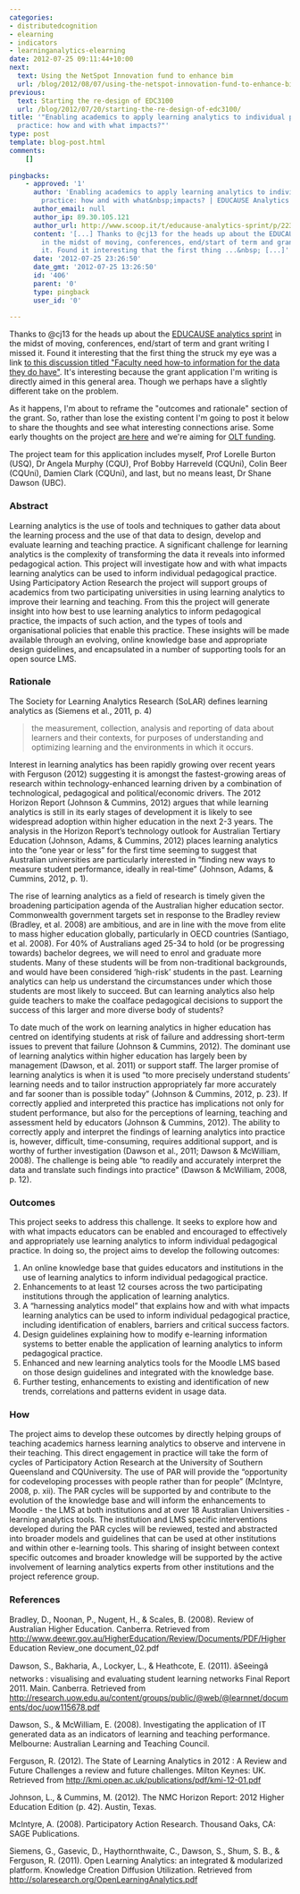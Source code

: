 ```yaml
---
categories:
- distributedcognition
- elearning
- indicators
- learninganalytics-elearning
date: 2012-07-25 09:11:44+10:00
next:
  text: Using the NetSpot Innovation fund to enhance bim
  url: /blog/2012/08/07/using-the-netspot-innovation-fund-to-enhance-bim/
previous:
  text: Starting the re-design of EDC3100
  url: /blog/2012/07/20/starting-the-re-design-of-edc3100/
title: '"Enabling academics to apply learning analytics to individual pedagogical
  practice: how and with what impacts?"'
type: post
template: blog-post.html
comments:
    []
    
pingbacks:
    - approved: '1'
      author: 'Enabling academics to apply learning analytics to individual pedagogical
        practice: how and with what&nbsp;impacts? | EDUCAUSE Analytics Sprint | Scoop.it'
      author_email: null
      author_ip: 89.30.105.121
      author_url: http://www.scoop.it/t/educause-analytics-sprint/p/2238521000/enabling-academics-to-apply-learning-analytics-to-individual-pedagogical-practice-how-and-with-what-impacts
      content: '[...] Thanks to @cj13 for the heads up about the EDUCAUSE analytics sprint
        in the midst of moving, conferences, end/start of term and grant writing I missed
        it. Found it interesting that the first thing ...&nbsp; [...]'
      date: '2012-07-25 23:26:50'
      date_gmt: '2012-07-25 13:26:50'
      id: '406'
      parent: '0'
      type: pingback
      user_id: '0'
    
---
```

Thanks to @cj13 for the heads up about the [EDUCAUSE analytics sprint](http://www.educause.edu/events/educause-analytics-sprint/) in the midst of moving, conferences, end/start of term and grant writing I missed it. Found it interesting that the first thing the struck my eye was a link [to this discussion titled "Faculty need how-to information for the data they do have"](http://educause.ideascale.com/a/dtd/Faculty-need-how-to-information-for-the-data-they-do-have./376570-12956). It's interesting because the grant application I'm writing is directly aimed in this general area. Though we perhaps have a slightly different take on the problem.

As it happens, I'm about to reframe the "outcomes and rationale" section of the grant. So, rather than lose the existing content I'm going to post it below to share the thoughts and see what interesting connections arise. Some early thoughts on the project [are here](/blog/2012/05/31/learning-analytics-engaging-with-and-changing-learning-and-teaching/) and we're aiming for [OLT funding](http://www.olt.gov.au/grantsandprojects).

The project team for this application includes myself, Prof Lorelle Burton (USQ), Dr Angela Murphy (CQU), Prof Bobby Harreveld (CQUni), Colin Beer (CQUni), Damien Clark (CQUni), and last, but no means least, Dr Shane Dawson (UBC).

### Abstract

Learning analytics is the use of tools and techniques to gather data about the learning process and the use of that data to design, develop and evaluate learning and teaching practice. A significant challenge for learning analytics is the complexity of transforming the data it reveals into informed pedagogical action. This project will investigate how and with what impacts learning analytics can be used to inform individual pedagogical practice. Using Participatory Action Research the project will support groups of academics from two participating universities in using learning analytics to improve their learning and teaching. From this the project will generate insight into how best to use learning analytics to inform pedagogical practice, the impacts of such action, and the types of tools and organisational policies that enable this practice. These insights will be made available through an evolving, online knowledge base and appropriate design guidelines, and encapsulated in a number of supporting tools for an open source LMS.

### Rationale

The Society for Learning Analytics Research (SoLAR) defines learning analytics as (Siemens et al., 2011, p. 4)

> the measurement, collection, analysis and reporting of data about learners and their contexts, for purposes of understanding and optimizing learning and the environments in which it occurs.

Interest in learning analytics has been rapidly growing over recent years with Ferguson (2012) suggesting it is amongst the fastest-growing areas of research within technology-enhanced learning driven by a combination of technological, pedagogical and political/economic drivers. The 2012 Horizon Report (Johnson & Cummins, 2012) argues that while learning analytics is still in its early stages of development it is likely to see widespread adoption within higher education in the next 2-3 years. The analysis in the Horizon Report’s technology outlook for Australian Tertiary Education (Johnson, Adams, & Cummins, 2012) places learning analytics into the “one year or less” for the first time seeming to suggest that Australian universities are particularly interested in “finding new ways to measure student performance, ideally in real-time” (Johnson, Adams, & Cummins, 2012, p. 1).

The rise of learning analytics as a field of research is timely given the broadening participation agenda of the Australian higher education sector. Commonwealth government targets set in response to the Bradley review (Bradley, et al. 2008) are ambitious, and are in line with the move from elite to mass higher education globally, particularly in OECD countries (Santiago, et al. 2008). For 40% of Australians aged 25-34 to hold (or be progressing towards) bachelor degrees, we will need to enrol and graduate more students. Many of these students will be from non-traditional backgrounds, and would have been considered ‘high-risk’ students in the past. Learning analytics can help us understand the circumstances under which those students are most likely to succeed. But can learning analytics also help guide teachers to make the coalface pedagogical decisions to support the success of this larger and more diverse body of students?

To date much of the work on learning analytics in higher education has centred on identifying students at risk of failure and addressing short-term issues to prevent that failure (Johnson & Cummins, 2012). The dominant use of learning analytics within higher education has largely been by management (Dawson, et al. 2011) or support staff. The larger promise of learning analytics is when it is used “to more precisely understand students’ learning needs and to tailor instruction appropriately far more accurately and far sooner than is possible today” (Johnson & Cummins, 2012, p. 23). If correctly applied and interpreted this practice has implications not only for student performance, but also for the perceptions of learning, teaching and assessment held by educators (Johnson & Cummins, 2012). The ability to correctly apply and interpret the findings of learning analytics into practice is, however, difficult, time-consuming, requires additional support, and is worthy of further investigation (Dawson et al., 2011; Dawson & McWilliam, 2008). The challenge is being able “to readily and accurately interpret the data and translate such findings into practice” (Dawson & McWilliam, 2008, p. 12).

### Outcomes

This project seeks to address this challenge. It seeks to explore how and with what impacts educators can be enabled and encouraged to effectively and appropriately use learning analytics to inform individual pedagogical practice. In doing so, the project aims to develop the following outcomes:

1. An online knowledge base that guides educators and institutions in the use of learning analytics to inform individual pedagogical practice.
2. Enhancements to at least 12 courses across the two participating institutions through the application of learning analytics.
3. A “harnessing analytics model” that explains how and with what impacts learning analytics can be used to inform individual pedagogical practice, including identification of enablers, barriers and critical success factors.
4. Design guidelines explaining how to modify e-learning information systems to better enable the application of learning analytics to inform pedagogical practice.
5. Enhanced and new learning analytics tools for the Moodle LMS based on those design guidelines and integrated with the knowledge base.
6. Further testing, enhancements to existing and identification of new trends, correlations and patterns evident in usage data.

### How

The project aims to develop these outcomes by directly helping groups of teaching academics harness learning analytics to observe and intervene in their teaching. This direct engagement in practice will take the form of cycles of Participatory Action Research at the University of Southern Queensland and CQUniversity. The use of PAR will provide the “opportunity for codeveloping processes with people rather than for people” (McIntyre, 2008, p. xii). The PAR cycles will be supported by and contribute to the evolution of the knowledge base and will inform the enhancements to Moodle - the LMS at both institutions and at over 18 Australian Universities - learning analytics tools. The institution and LMS specific interventions developed during the PAR cycles will be reviewed, tested and abstracted into broader models and guidelines that can be used at other institutions and within other e-learning tools. This sharing of insight between context specific outcomes and broader knowledge will be supported by the active involvement of learning analytics experts from other institutions and the project reference group.

### References

Bradley, D., Noonan, P., Nugent, H., & Scales, B. (2008). Review of Australian Higher Education. Canberra. Retrieved from http://www.deewr.gov.au/HigherEducation/Review/Documents/PDF/Higher Education Review\_one document\_02.pdf

Dawson, S., Bakharia, A., Lockyer, L., & Heathcote, E. (2011). âSeeingâ networks : visualising and evaluating student learning networks Final Report 2011. Main. Canberra. Retrieved from http://research.uow.edu.au/content/groups/public/@web/@learnnet/documents/doc/uow115678.pdf

Dawson, S., & McWilliam, E. (2008). Investigating the application of IT generated data as an indicators of learning and teaching performance. Melbourne: Australian Learning and Teaching Council.

Ferguson, R. (2012). The State of Learning Analytics in 2012 : A Review and Future Challenges a review and future challenges. Milton Keynes: UK. Retrieved from http://kmi.open.ac.uk/publications/pdf/kmi-12-01.pdf

Johnson, L., & Cummins, M. (2012). The NMC Horizon Report: 2012 Higher Education Edition (p. 42). Austin, Texas.

McIntyre, A. (2008). Participatory Action Research. Thousand Oaks, CA: SAGE Publications.

Siemens, G., Gasevic, D., Haythornthwaite, C., Dawson, S., Shum, S. B., & Ferguson, R. (2011). Open Learning Analytics: an integrated & modularized platform. Knowledge Creation Diffusion Utilization. Retrieved from http://solaresearch.org/OpenLearningAnalytics.pdf